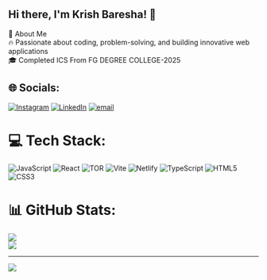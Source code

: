 ## Hi there, I'm Krish Baresha! 👋

    
🚀 About Me<br>
    🔥 Passionate about coding, problem-solving, and building innovative web applications<br>
    🎓 Completed ICS From FG DEGREE COLLEGE-2025 <br>
  ## 🌐 Socials:
[![Instagram](https://img.shields.io/badge/Instagram-%23E4405F.svg?logo=Instagram&logoColor=white)](https://instagram.com/krish0_._0) [![LinkedIn](https://img.shields.io/badge/LinkedIn-%230077B5.svg?logo=linkedin&logoColor=white)](https://linkedin.com/in/krish-baryashah) [![email](https://img.shields.io/badge/Email-D14836?logo=gmail&logoColor=white)](mailto:KrishBaryashah@gmail.com) 

# 💻 Tech Stack:
![JavaScript](https://img.shields.io/badge/javascript-%23323330.svg?style=for-the-badge&logo=javascript&logoColor=%23F7DF1E) ![React](https://img.shields.io/badge/react-%2320232a.svg?style=for-the-badge&logo=react&logoColor=%2361DAFB) ![TOR](https://img.shields.io/badge/tor-%237E4798.svg?style=for-the-badge&logo=tor-project&logoColor=white) ![Vite](https://img.shields.io/badge/vite-%23646CFF.svg?style=for-the-badge&logo=vite&logoColor=white) ![Netlify](https://img.shields.io/badge/netlify-%23000000.svg?style=for-the-badge&logo=netlify&logoColor=#00C7B7) ![TypeScript](https://img.shields.io/badge/typescript-%23007ACC.svg?style=for-the-badge&logo=typescript&logoColor=white) ![HTML5](https://img.shields.io/badge/html5-%23E34F26.svg?style=for-the-badge&logo=html5&logoColor=white) ![CSS3](https://img.shields.io/badge/css3-%231572B6.svg?style=for-the-badge&logo=css3&logoColor=white)
# 📊 GitHub Stats:
<!-- ![](https://github-readme-stats.vercel.app/api?username=krish-baryashah&theme=dark&hide_border=true&include_all_commits=false&count_private=false)<br/> -->
![](https://nirzak-streak-stats.vercel.app/?user=krish-baryashah&theme=dark&hide_border=true)<br/>
![](https://github-readme-stats.vercel.app/api/top-langs/?username=krish-baryashah&theme=dark&hide_border=true&include_all_commits=false&count_private=false&layout=compact)

---
[![](https://visitcount.itsvg.in/api?id=krish-baryashah&icon=4&color=11)](https://visitcount.itsvg.in)
<!-- Proudly created with GPRM ( https://gprm.itsvg.in ) -->
